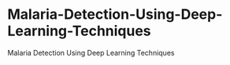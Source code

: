 # Malaria-Detection-Using-Deep-Learning-Techniques
Malaria Detection Using Deep Learning Techniques
